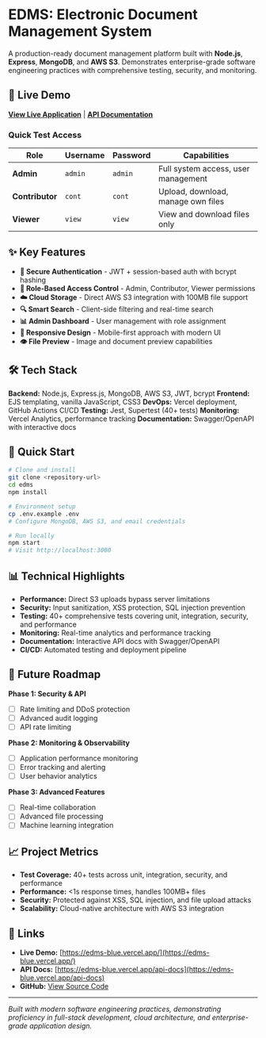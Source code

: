 # EDMS: Electronic Document Management System

A production-ready document management platform built with **Node.js**, **Express**, **MongoDB**, and **AWS S3**. Demonstrates enterprise-grade software engineering practices with comprehensive testing, security, and monitoring.

## 🚀 Live Demo

**[View Live Application](https://edms-blue.vercel.app/)** | **[API Documentation](https://edms-blue.vercel.app/api-docs)**

### Quick Test Access
| Role | Username | Password | Capabilities |
|------|----------|----------|-------------|
| **Admin** | `admin` | `admin` | Full system access, user management |
| **Contributor** | `cont` | `cont` | Upload, download, manage own files |
| **Viewer** | `view` | `view` | View and download files only |

## ✨ Key Features

- **🔐 Secure Authentication** - JWT + session-based auth with bcrypt hashing
- **👥 Role-Based Access Control** - Admin, Contributor, Viewer permissions
- **☁️ Cloud Storage** - Direct AWS S3 integration with 100MB file support
- **🔍 Smart Search** - Client-side filtering and real-time search
- **📊 Admin Dashboard** - User management with role assignment
- **📱 Responsive Design** - Mobile-first approach with modern UI
- **👁️ File Preview** - Image and document preview capabilities

## 🛠️ Tech Stack

**Backend:** Node.js, Express.js, MongoDB, AWS S3, JWT, bcrypt
**Frontend:** EJS templating, vanilla JavaScript, CSS3
**DevOps:** Vercel deployment, GitHub Actions CI/CD
**Testing:** Jest, Supertest (40+ tests)
**Monitoring:** Vercel Analytics, performance tracking
**Documentation:** Swagger/OpenAPI with interactive docs

## 🚀 Quick Start

```bash
# Clone and install
git clone <repository-url>
cd edms
npm install

# Environment setup
cp .env.example .env
# Configure MongoDB, AWS S3, and email credentials

# Run locally
npm start
# Visit http://localhost:3000
```

## 📊 Technical Highlights

- **Performance:** Direct S3 uploads bypass server limitations
- **Security:** Input sanitization, XSS protection, SQL injection prevention
- **Testing:** 40+ comprehensive tests covering unit, integration, security, and performance
- **Monitoring:** Real-time analytics and performance tracking
- **Documentation:** Interactive API docs with Swagger/OpenAPI
- **CI/CD:** Automated testing and deployment pipeline

## 🎯 Future Roadmap

**Phase 1: Security & API**
- [ ] Rate limiting and DDoS protection
- [ ] Advanced audit logging
- [ ] API rate limiting

**Phase 2: Monitoring & Observability**
- [ ] Application performance monitoring
- [ ] Error tracking and alerting
- [ ] User behavior analytics

**Phase 3: Advanced Features**
- [ ] Real-time collaboration
- [ ] Advanced file processing
- [ ] Machine learning integration

## 📈 Project Metrics

- **Test Coverage:** 40+ tests across unit, integration, security, and performance
- **Performance:** <1s response times, handles 100MB+ files
- **Security:** Protected against XSS, SQL injection, and file upload attacks
- **Scalability:** Cloud-native architecture with AWS S3 integration

## 🔗 Links

- **Live Demo:** [https://edms-blue.vercel.app/](https://edms-blue.vercel.app/)
- **API Docs:** [https://edms-blue.vercel.app/api-docs](https://edms-blue.vercel.app/api-docs)
- **GitHub:** [View Source Code](https://github.com/your-username/edms)

---

*Built with modern software engineering practices, demonstrating proficiency in full-stack development, cloud architecture, and enterprise-grade application design.*
